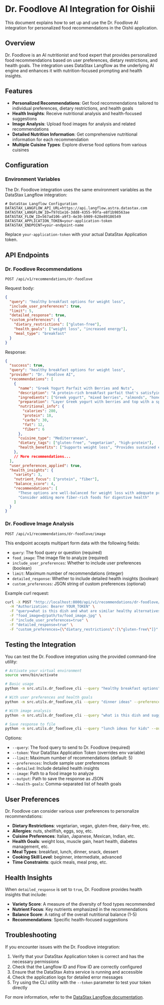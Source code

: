 # Dr. Foodlove AI Integration for Oishii

This document explains how to set up and use the Dr. Foodlove AI integration for personalized food recommendations in the Oishii application.

## Overview

Dr. Foodlove is an AI nutritionist and food expert that provides personalized food recommendations based on user preferences, dietary restrictions, and health goals. The integration uses DataStax Langflow as the underlying AI engine and enhances it with nutrition-focused prompting and health insights.

## Features

- **Personalized Recommendations**: Get food recommendations tailored to individual preferences, dietary restrictions, and health goals
- **Health Insights**: Receive nutritional analysis and health-focused suggestions
- **Image Analysis**: Upload food images for analysis and related recommendations
- **Detailed Nutrition Information**: Get comprehensive nutritional information for each recommendation
- **Multiple Cuisine Types**: Explore diverse food options from various cuisines

## Configuration

### Environment Variables

The Dr. Foodlove integration uses the same environment variables as the DataStax Langflow integration:

```
# DataStax Langflow Configuration
DATASTAX_LANGFLOW_API_URL=https://api.langflow.astra.datastax.com
DATASTAX_LANGFLOW_ID=f97d1e16-3dd8-4355-99fa-e8f1b98563ae
DATASTAX_FLOW_ID=567ad106-a9f3-4e30-b909-628e89186549
DATASTAX_APPLICATION_TOKEN=your-application-token
DATASTAX_ENDPOINT=your-endpoint-name
```

Replace `your-application-token` with your actual DataStax Application token.

## API Endpoints

### Dr. Foodlove Recommendations

```
POST /api/v1/recommendations/dr-foodlove
```

Request body:

```json
{
  "query": "healthy breakfast options for weight loss",
  "include_user_preferences": true,
  "limit": 5,
  "detailed_response": true,
  "custom_preferences": {
    "dietary_restrictions": ["gluten-free"],
    "health_goals": ["weight loss", "increased energy"],
    "meal_type": "breakfast"
  }
}
```

Response:

```json
{
  "success": true,
  "query": "healthy breakfast options for weight loss",
  "provider": "Dr. Foodlove AI",
  "recommendations": [
    {
      "name": "Greek Yogurt Parfait with Berries and Nuts",
      "description": "A protein-rich breakfast parfait that's satisfying and supports weight loss.",
      "ingredients": ["Greek yogurt", "mixed berries", "almonds", "honey", "cinnamon"],
      "preparation": "Layer Greek yogurt with berries and top with a sprinkle of nuts and a drizzle of honey.",
      "nutritional_info": {
        "calories": 280,
        "protein": 18,
        "carbs": 30,
        "fat": 12,
        "fiber": 6
      },
      "cuisine_type": "Mediterranean",
      "dietary_tags": ["gluten-free", "vegetarian", "high-protein"],
      "health_benefits": ["Supports weight loss", "Provides sustained energy", "Rich in antioxidants"]
    },
    // More recommendations...
  ],
  "user_preferences_applied": true,
  "health_insights": {
    "variety": 3,
    "nutrient_focus": ["protein", "fiber"],
    "balance_score": 4,
    "recommendations": [
      "These options are well-balanced for weight loss with adequate protein",
      "Consider adding more fiber-rich foods for digestive health"
    ]
  }
}
```

### Dr. Foodlove Image Analysis

```
POST /api/v1/recommendations/dr-foodlove/image
```

This endpoint accepts multipart form data with the following fields:

- `query`: The food query or question (required)
- `food_image`: The image file to analyze (required)
- `include_user_preferences`: Whether to include user preferences (boolean)
- `limit`: Maximum number of recommendations (integer)
- `detailed_response`: Whether to include detailed health insights (boolean)
- `custom_preferences`: JSON string of custom preferences (optional)

Example curl request:

```bash
curl -X POST "http://localhost:8000/api/v1/recommendations/dr-foodlove/image" \
  -H "Authorization: Bearer YOUR_TOKEN" \
  -F "query=what is this dish and what are similar healthy alternatives" \
  -F "food_image=@/path/to/food_image.jpg" \
  -F "include_user_preferences=true" \
  -F "detailed_response=true" \
  -F "custom_preferences={\"dietary_restrictions\":[\"gluten-free\"]}"
```

## Testing the Integration

You can test the Dr. Foodlove integration using the provided command-line utility:

```bash
# Activate your virtual environment
source venv/bin/activate

# Basic usage
python -m src.utils.dr_foodlove_cli --query "healthy breakfast options" --token YOUR_TOKEN

# With user preferences and health goals
python -m src.utils.dr_foodlove_cli --query "dinner ideas" --preferences --health-goals "weight loss,muscle gain" --detailed

# With image analysis
python -m src.utils.dr_foodlove_cli --query "what is this dish and suggest alternatives" --image path/to/food_image.jpg

# Save response to file
python -m src.utils.dr_foodlove_cli --query "lunch ideas for kids" --output response.json
```

Options:
- `--query`: The food query to send to Dr. Foodlove (required)
- `--token`: Your DataStax Application Token (overrides env variable)
- `--limit`: Maximum number of recommendations (default: 5)
- `--preferences`: Include sample user preferences
- `--detailed`: Include detailed health insights
- `--image`: Path to a food image to analyze
- `--output`: Path to save the response as JSON
- `--health-goals`: Comma-separated list of health goals

## User Preferences

Dr. Foodlove can consider various user preferences to personalize recommendations:

- **Dietary Restrictions**: vegetarian, vegan, gluten-free, dairy-free, etc.
- **Allergies**: nuts, shellfish, eggs, soy, etc.
- **Cuisine Preferences**: Italian, Japanese, Mexican, Indian, etc.
- **Health Goals**: weight loss, muscle gain, heart health, diabetes management, etc.
- **Meal Types**: breakfast, lunch, dinner, snack, dessert
- **Cooking Skill Level**: beginner, intermediate, advanced
- **Time Constraints**: quick meals, meal prep, etc.

## Health Insights

When `detailed_response` is set to `true`, Dr. Foodlove provides health insights that include:

- **Variety Score**: A measure of the diversity of food types recommended
- **Nutrient Focus**: Key nutrients emphasized in the recommendations
- **Balance Score**: A rating of the overall nutritional balance (1-5)
- **Recommendations**: Specific health-focused suggestions

## Troubleshooting

If you encounter issues with the Dr. Foodlove integration:

1. Verify that your DataStax Application token is correct and has the necessary permissions
2. Check that the Langflow ID and Flow ID are correctly configured
3. Ensure that the DataStax Astra service is running and accessible
4. Check the application logs for detailed error messages
5. Try using the CLI utility with the `--token` parameter to test your token directly

For more information, refer to the [DataStax Langflow documentation](https://docs.datastax.com/en/astra-streaming/docs/astra-streaming-learning/langflow.html). 